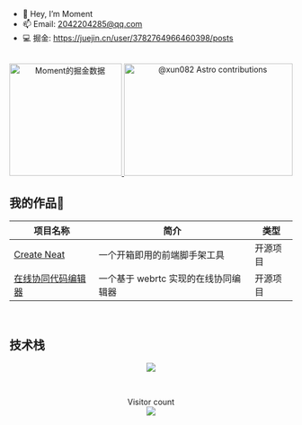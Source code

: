 - 👋 Hey, I’m Moment
- 📫 Email: 2042204285@qq.com
- 💻 掘金: https://juejin.cn/user/3782764966460398/posts

<br>

<a href="https://github.com/xun082">
  <div align="center">
  <img
      src="https://4sdvg7tqbv.us.aircode.run/juejin?uid=3782764966460398&theme=dark"
      alt="Moment的掘金数据"
      height="200px"
    />
    <a href="https://astro.badg.es/v1/contributor/xun082/">
  <img src="https://astro.badg.es/v1/contributor/xun082.svg" alt="@xun082 Astro contributions" width="300" height="200">
</a>

 </div>
</a>

<h2>我的作品🚩</h2>

| 项目名称                                                      | 简介                                 | 类型     |
| ------------------------------------------------------------- | ------------------------------------ | -------- |
| <a href="https://github.com/xun082/create-neat">Create Neat</a> | 一个开箱即用的前端脚手架工具         | 开源项目 |
| <a href="https://github.com/xun082/online-cooperative-edit">在线协同代码编辑器</a>      | 一个基于 webrtc 实现的在线协同编辑器 | 开源项目 |

<br>

<h2>技术栈</h2>
<p align="center">
  <a href="https://skillicons.dev">
    <img src="https://skillicons.dev/icons?i=git,vscode,react,js,ts,webpack,nodejs,nestjs,md" />
  </a>
</p>

<br>

<p align="center"> 
  Visitor count<br>
  <img src="https://profile-counter.glitch.me/xun082/count.svg" />
</p>
